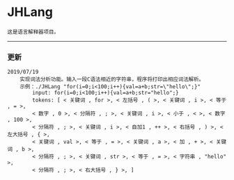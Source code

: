 # JHLang

	这是语言解释器项目。
  
----

### 更新
	
	2019/07/19 
		实现词法分析功能。输入一段C语法相近的字符串，程序将打印出相应词法解析。
		示例：./JHLang "for(i=0;i<100;i++){val=a+b;str=\"hello\";}"
			input: for(i=0;i<100;i++){val=a+b;str="hello";}
			tokens: [ < 关键词 , for >, < 左括号 , ( >, < 关键词 , i >, < 等于 , = >, 
			< 数字 , 0 >, < 分隔符 , ; >, < 关键词 , i >, < 小于 , < >, < 数字 , 100 >, 
			< 分隔符 , ; >, < 关键词 , i >, < 自加1 , ++ >, < 右括号 , ) >, < 左大括号 , { >, 
			< 关键词 , val >, < 等于 , = >, < 关键词 , a >, < 加 , + >, < 关键词 , b >, 
			< 分隔符 , ; >, < 关键词 , str >, < 等于 , = >, < 字符串 , "hello" >, 
			< 分隔符 , ; >, < 右大括号 , } >, ]

